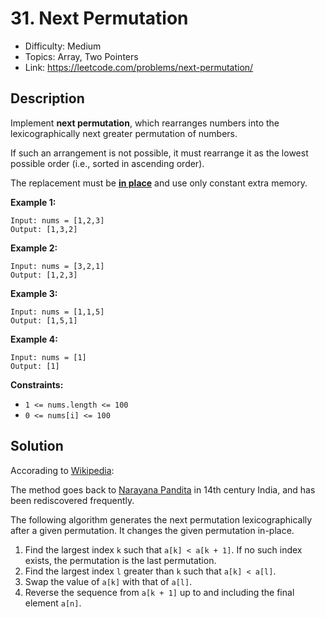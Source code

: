 # 31. Next Permutation

- Difficulty: Medium
- Topics: Array, Two Pointers
- Link: https://leetcode.com/problems/next-permutation/

## Description

Implement **next permutation**, which rearranges numbers into the lexicographically next greater permutation of numbers.

If such an arrangement is not possible, it must rearrange it as the lowest possible order (i.e., sorted in ascending order).

The replacement must be **[in place](http://en.wikipedia.org/wiki/In-place_algorithm)** and use only constant extra memory.

**Example 1:**

```
Input: nums = [1,2,3]
Output: [1,3,2]
```

**Example 2:**

```
Input: nums = [3,2,1]
Output: [1,2,3]
```

**Example 3:**

```
Input: nums = [1,1,5]
Output: [1,5,1]
```

**Example 4:**

```
Input: nums = [1]
Output: [1]
```

**Constraints:**

- `1 <= nums.length <= 100`
- `0 <= nums[i] <= 100`

## Solution

Accorading to [Wikipedia](https://en.wikipedia.org/wiki/Permutation#Generation_in_lexicographic_order):

The method goes back to [Narayana Pandita](https://en.wikipedia.org/wiki/Narayana_Pandita_(mathematician)) in 14th century India, and has been rediscovered frequently.

The following algorithm generates the next permutation lexicographically after a given permutation. It changes the given permutation in-place.

1. Find the largest index `k` such that `a[k] < a[k + 1]`. If no such index exists, the permutation is the last permutation.
2. Find the largest index `l` greater than `k` such that `a[k] < a[l]`.
3. Swap the value of `a[k]` with that of `a[l]`.
4. Reverse the sequence from `a[k + 1]` up to and including the final element `a[n]`.
